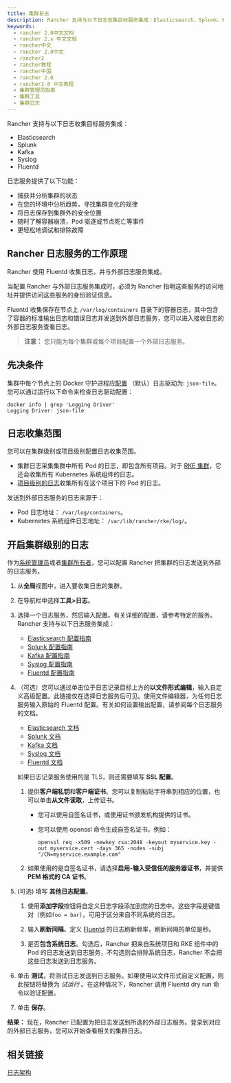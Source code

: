 ```yaml
---
title: 集群日志
description: Rancher 支持与以下日志收集目标服务集成：Elasticsearch、Splunk、Kafka、Syslog、Fluentd。日志服务提供了以下功能：捕获并分析集群的状态、在您的环境中分析趋势，寻找集群变化的规律、将日志保存到集群外的安全位置、随时了解容器崩溃，Pod 驱逐或节点死亡等事件、更轻松地调试和排除故障。
keywords:
  - rancher 2.0中文文档
  - rancher 2.x 中文文档
  - rancher中文
  - rancher 2.0中文
  - rancher2
  - rancher教程
  - rancher中国
  - rancher 2.0
  - rancher2.0 中文教程
  - 集群管理员指南
  - 集群工具
  - 集群日志
---
```


Rancher 支持与以下日志收集目标服务集成：

- Elasticsearch
- Splunk
- Kafka
- Syslog
- Fluentd

日志服务提供了以下功能：

- 捕获并分析集群的状态
- 在您的环境中分析趋势，寻找集群变化的规律
- 将日志保存到集群外的安全位置
- 随时了解容器崩溃，Pod 驱逐或节点死亡等事件
- 更轻松地调试和排除故障

## Rancher 日志服务的工作原理

Rancher 使用 Fluentd 收集日志，并与外部日志服务集成。

当配置 Rancher 与外部日志服务集成时，必须为 Rancher 指明这些服务的访问地址并提供访问这些服务的身份验证信息。

Fluentd 收集保存在节点上 `/var/log/containers` 目录下的容器日志，其中包含了容器的标准输出日志和错误日志并发送到外部日志服务，您可以进入接收日志的外部日志服务查看日志。

> **注意：** 您只能为每个集群或每个项目配置一个外部日志服务。

## 先决条件

集群中每个节点上的 Docker 守护进程应[配置](https://docs.docker.com/config/containers/logging/configure/) （默认）日志驱动为: `json-file`。您可以通过运行以下命令来检查日志驱动配置：

```shell
docker info | grep 'Logging Driver'
Logging Driver: json-file
```

## 日志收集范围

您可以在集群级别或项目级别配置日志收集范围。

- 集群日志采集集群中所有 Pod 的日志，即包含所有项目。对于 [RKE 集群](/docs/rancher2/cluster-provisioning/rke-clusters/_index)，它还会收集所有 Kubernetes 系统组件的日志。
- [项目级别的日志](/docs/rancher2/project-admin/tools/logging/_index)收集所有在这个项目下的 Pod 的日志。

发送到外部日志服务的日志来源于：

- Pod 日志地址： `/var/log/containers`。
- Kubernetes 系统组件日志地址： `/var/lib/rancher/rke/log/`。

## 开启集群级别的日志

作为[系统管理员](/docs/rancher2/admin-settings/rbac/global-permissions/_index)或者[集群所有者](/docs/rancher2/admin-settings/rbac/cluster-project-roles/_index)，您可以配置 Rancher 把集群的日志发送到外部的日志服务。

1. 从**全局**视图中，进入要收集日志的集群。

1. 在导航栏中选择**工具>日志**。

1. 选择一个日志服务，然后输入配置。有关详细的配置，请参考特定的服务。Rancher 支持与以下日志服务集成：

   - [Elasticsearch 配置指南](/docs/rancher2/logging/2.0.x-2.4.x/cluster-logging/elasticsearch/_index)
   - [Splunk 配置指南](/docs/rancher2/logging/2.0.x-2.4.x/cluster-logging/splunk/_index)
   - [Kafka 配置指南](/docs/rancher2/logging/2.0.x-2.4.x/cluster-logging/kafka/_index)
   - [Syslog 配置指南](/docs/rancher2/logging/2.0.x-2.4.x/cluster-logging/syslog/_index)
   - [Fluentd 配置指南](/docs/rancher2/logging/2.0.x-2.4.x/cluster-logging/fluentd/_index)

1. （可选）您可以通过单击位于日志记录目标上方的**以文件形式编辑**，输入自定义高级配置。此链接仅在选择日志服务后可见。使用文件编辑器，为任何日志服务输入原始的 Fluentd 配置。有关如何设置输出配置，请参阅每个日志服务的文档。

   - [Elasticsearch 文档](https://github.com/uken/fluent-plugin-elasticsearch)
   - [Splunk 文档](https://github.com/fluent/fluent-plugin-splunk)
   - [Kafka 文档](https://github.com/fluent/fluent-plugin-kafka)
   - [Syslog 文档](https://github.com/dlackty/fluent-plugin-remote_syslog)
   - [Fluentd 文档](https://docs.fluentd.org/v1.0/articles/out_forward)

   如果日志记录服务使用的是 TLS，则还需要填写 **SSL 配置**。

   1. 提供**客户端私钥**和**客户端证书**。您可以复制粘贴字符串到相应的位置，也可以单击**从文件读取**，上传证书。

      - 您可以使用自签名证书，或使用证书颁发机构提供的证书。

      - 您可以使用 openssl 命令生成自签名证书。例如：

        ```
        openssl req -x509 -newkey rsa:2048 -keyout myservice.key -out myservice.cert -days 365 -nodes -subj "/CN=myservice.example.com"
        ```

   2. 如果使用的是自签名证书，请选择**启用-输入受信任的服务器证书**，并提供 **PEM 格式的 CA 证书**。

1. (可选) 填写 **其他日志配置**。

   1. 使用**添加字段**按钮将自定义日志字段添加到您的日志中。这些字段是键值对（例如`foo = bar`），可用于区分来自不同系统的日志。

   1. 输入**刷新间隔**。定义 [Fluentd](https://www.fluentd.org/) 的日志刷新频率，刷新间隔的单位是秒。

   1. 是否**包含系统日志**。勾选后，Rancher 把来自系统项目和 RKE 组件中的 Pod 的日志发送到日志服务，不勾选则会排除系统日志，Rancher 不会把这些日志发送到日志服务。

1. 单击 **测试**，将测试日志发送到日志服务。如果使用以文件形式自定义配置，则此按钮将替换为 _试运行_ 。在这种情况下，Rancher 调用 Fluentd dry run 命令以验证配置。

1. 单击 **保存**。

**结果：** 现在，Rancher 已配置为把日志发送到所选的外部日志服务。登录到对应的外部日志服务，您可以开始查看相关的集群日志。

## 相关链接

[日志架构](https://kubernetes.io/zh/docs/concepts/cluster-administration/logging/)
